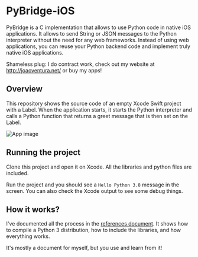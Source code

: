 # PyBridge-iOS

PyBridge is a C implementation that allows to use Python code in native iOS applications. It allows to send String or JSON messages to the Python interpreter without the need for any web frameworks. Instead of using web applications, you can reuse your Python backend code and implement truly native iOS applications.

Shameless plug: I do contract work, check out my website at http://joaoventura.net/ or buy my apps!


## Overview

This repository shows the source code of an empty Xcode Swift project with a Label. When the application starts, it starts the Python interpreter and calls a Python function that returns a greet message that is then set on the Label.

![App image](https://github.com/joaoventura/pybridge-ios/blob/master/docs/pybridge-ios.png)


## Running the project

Clone this project and open it on Xcode. All the libraries and python files are included.

Run the project and you should see a `Hello Python 3.8` message in the screen. You can also check the Xcode output to see some debug things.


## How it works?

I've documented all the process in the [references document](https://github.com/joaoventura/pybridge-ios/blob/master/docs/references.md). It shows how to compile a Python  3 distribution, how to include the libraries, and how everything works. 

It's mostly a document for myself, but you use and learn from it!
